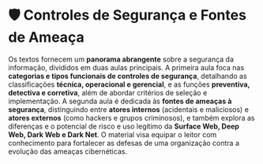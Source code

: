 # 🛡️ Controles de Segurança e Fontes de Ameaça

Os textos fornecem um **panorama abrangente** sobre a segurança da informação, divididos em duas aulas principais. A primeira aula foca nas **categorias e tipos funcionais de controles de segurança**, detalhando as classificações **técnica, operacional e gerencial**, e as funções **preventiva, detectiva e corretiva**, além de abordar critérios de seleção e implementação. A segunda aula é dedicada às **fontes de ameaças à segurança**, distinguindo entre **atores internos** (acidentais e maliciosos) e **atores externos** (como hackers e grupos criminosos), e também explora as diferenças e o potencial de risco e uso legítimo da **Surface Web, Deep Web, Dark Web e Dark Net**. O material visa equipar o leitor com conhecimento para fortalecer as defesas de uma organização contra a evolução das ameaças cibernéticas.